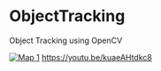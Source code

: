 # ObjectTracking
Object Tracking using OpenCV

[![Map 1](https://i9.ytimg.com/vi/kuaeAHtdkc8/mq3.jpg?sqp=CICRrJUG&rs=AOn4CLCSqljuoSqTOuizhPTJwEoxeyLe-Q&retry=1)](https://youtu.be/kuaeAHtdkc8 "Map 1")
https://youtu.be/kuaeAHtdkc8
